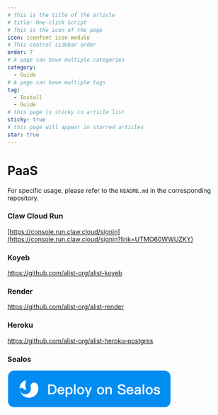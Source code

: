 ```yaml
---
# This is the title of the article
# title: One-click Script
# This is the icon of the page
icon: iconfont icon-module
# This control sidebar order
order: 7
# A page can have multiple categories
category:
  - Guide
# A page can have multiple tags
tag:
  - Install
  - Guide
# this page is sticky in article list
sticky: true
# this page will appear in starred articles
star: true
---
```


# PaaS

For specific usage, please refer to the `README.md` in the corresponding repository.

### Claw Cloud Run
[https://console.run.claw.cloud/signin](https://console.run.claw.cloud/signin?link=UTMO60WWUZKY)

### **Koyeb**
https://github.com/alist-org/alist-koyeb

### **Render**
https://github.com/alist-org/alist-render

### **Heroku**
https://github.com/alist-org/alist-heroku-postgres

### **Sealos**
[![](https://raw.githubusercontent.com/labring-actions/templates/main/Deploy-on-Sealos.svg)](https://cloud.sealos.io/?openapp=system-template%3FtemplateName%3Dalist)

